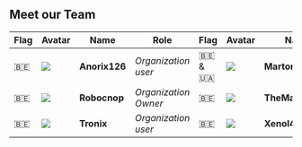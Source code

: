 ## Meet our Team

| Flag | Avatar | Name | Role | Flag | Avatar | Name | Role |
|---|---|---|---|---|---|---|---|
| 🇧🇪 | <img src="https://avatars.githubusercontent.com/u/Anorix126"> | **Anorix126** | *Organization user* | 🇧🇪 & 🇺🇦 | <img src="https://avatars.githubusercontent.com/u/Martonissss"> | **Martonissss** | *Organization user* |
| 🇧🇪 | <img src="https://github.com/BelgiansDev/.github/blob/main/images/robocnop.png"> | **Robocnop** | *Organization Owner* | 🇧🇪 | <img src="https://avatars.githubusercontent.com/u/TheMagnumBE"> | **TheMagnumBE** | *Organization user* |
| 🇧🇪 | <img src="https://github.com/BelgiansDev/.github/blob/main/images/tronix.png"> | **Tronix** | *Organization user* | 🇧🇪 | <img src="https://github.com/BelgiansDev/.github/blob/main/images/xenolan.png"> | **XenoI4n** | *Organization user* |
